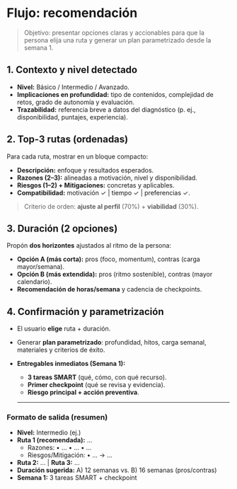 # Flujo: recomendación

> Objetivo: presentar opciones claras y accionables para que la persona elija una ruta y generar un plan parametrizado desde la semana 1.

## 1. Contexto y nivel detectado
- **Nivel:** Básico / Intermedio / Avanzado.
- **Implicaciones en profundidad:** tipo de contenidos, complejidad de retos, grado de autonomía y evaluación.
- **Trazabilidad:** referencia breve a datos del diagnóstico (p. ej., disponibilidad, puntajes, experiencia).

## 2. Top-3 rutas (ordenadas)
Para cada ruta, mostrar en un bloque compacto:
- **Descripción:** enfoque y resultados esperados.
- **Razones (2–3):** alineadas a motivación, nivel y disponibilidad.
- **Riesgos (1–2) + Mitigaciones:** concretas y aplicables.
- **Compatibilidad:** motivación ✓ | tiempo ✓ | preferencias ✓.

> Criterio de orden: **ajuste al perfil** (70%) + **viabilidad** (30%).

## 3. Duración (2 opciones)
Propón **dos horizontes** ajustados al ritmo de la persona:
- **Opción A (más corta):** pros (foco, momentum), contras (carga mayor/semana).
- **Opción B (más extendida):** pros (ritmo sostenible), contras (mayor calendario).
- **Recomendación de horas/semana** y cadencia de checkpoints.

## 4. Confirmación y parametrización
- El usuario **elige** ruta + duración.
- Generar **plan parametrizado**: profundidad, hitos, carga semanal, materiales y criterios de éxito.
- **Entregables inmediatos (Semana 1):**
  - **3 tareas SMART** (qué, cómo, con qué recurso).
  - **Primer checkpoint** (qué se revisa y evidencia).
  - **Riesgo principal + acción preventiva**.

  ---

### Formato de salida (resumen)
- **Nivel:** Intermedio (ej.)
- **Ruta 1 (recomendada):** …  
  - Razones: • … • … • …  
  - Riesgos/Mitigación: • … → …  
- **Ruta 2:** … | **Ruta 3:** …
- **Duración sugerida:** A) 12 semanas vs. B) 16 semanas (pros/contras)
- **Semana 1:** 3 tareas SMART + checkpoint


